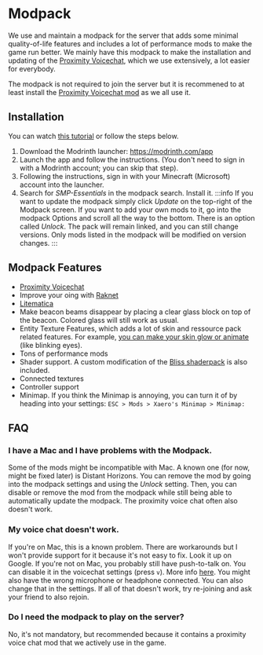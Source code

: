 # Modpack

We use and maintain a modpack for the server that adds some minimal quality-of-life features and includes a lot of performance mods to make the game run better. We mainly have this modpack to make the installation and updating of the [Proximity Voicechat](./vc.md), which we use extensively, a lot easier for everybody.

The modpack is not required to join the server but it is recommened to at least install the [Proximity Voicechat mod](pathname://https://modrinth.com/plugin/simple-voice-chat) as we all use it.

## Installation

You can watch [this tutorial](pathname://https://www.youtube.com/watch?v=xPwIr_54KVo) or follow the steps below.

1. Download the Modrinth launcher: https://modrinth.com/app
2. Launch the app and follow the instructions. (You don't need to sign in with a Modrinth account; you can skip that step).
3. Following the instructions, sign in with your Minecraft (Microsoft) account into the launcher.
4. Search for *SMP-Essentials* in the modpack search. Install it. 
:::info
If you want to update the modpack simply click *Update* on the top-right of the Modpack screen. If you want to add your own mods to it, go into the modpack Options and scroll all the way to the bottom. There is an option called *Unlock*. The pack will remain linked, and you can still change versions. Only mods listed in the modpack will be modified on version changes.
:::

## Modpack Features

- [Proximity Voicechat](./vc.md)
- Improve your oing with [Raknet](./raknetify.md)
- [Litematica](pathname://https://litematica.org/)
- Make beacon beams disappear by placing a clear glass block on top of the beacon. Colored glass will still work as usual.
- Entity Texture Features, which adds a lot of skin and ressource pack related features. For example, [you can make your skin glow or animate](pathname://https://github.com/Traben-0/Entity_Texture_Features/blob/ETF-Main/.github/README-assets/SKIN_GUIDE.md) (like blinking eyes).
- Tons of performance mods
- Shader support. A custom modification of the [Bliss shaderpack](pathname://https://github.com/X0nk/Bliss-Shader/releases) is also included.
- Connected textures
- Controller support
- Minimap. If you think the Minimap is annoying, you can turn it of by heading into your settings: `ESC > Mods > Xaero's Minimap > Minimap:`

## FAQ

### I have a Mac and I have problems with the Modpack.

Some of the mods might be incompatible with Mac. A known one (for now, might be fixed later) is Distant Horizons. You can remove the mod by going into the modpack settings and using the *Unlock* setting. Then, you can disable or remove the mod from the modpack while still being able to automatically update the modpack. The proximity voice chat often also doesn't work.

### My voice chat doesn't work.

If you're on Mac, this is a known problem. There are workarounds but I won't provide support for it because it's not easy to fix. Look it up on Google. If you're not on Mac, you probably still have push-to-talk on. You can disable it in the voicechat settings (press `v`). More info [here](./vc.md). You might also have the wrong microphone or headphone connected. You can also change that in the settings. If all of that doesn't work, try re-joining and ask your friend to also rejoin.

### Do I need the modpack to play on the server?

No, it's not mandatory, but recommended because it contains a proximity voice chat mod that we actively use in the game.
